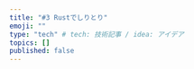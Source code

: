 ```yaml
---
title: "#3 Rustでしりとり"
emoji: ""
type: "tech" # tech: 技術記事 / idea: アイデア
topics: []
published: false
---
```

